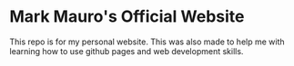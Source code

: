 <h1>Mark Mauro's Official Website</h1>
This repo is for my personal website. This was also made to help me with learning how to use github pages and web development skills.
